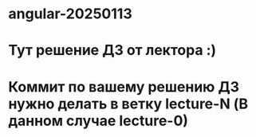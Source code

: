 # angular-20250113
# Тут решение ДЗ от лектора :)
# Коммит по вашему решению ДЗ нужно делать в ветку lecture-N (В данном случае lecture-0)
